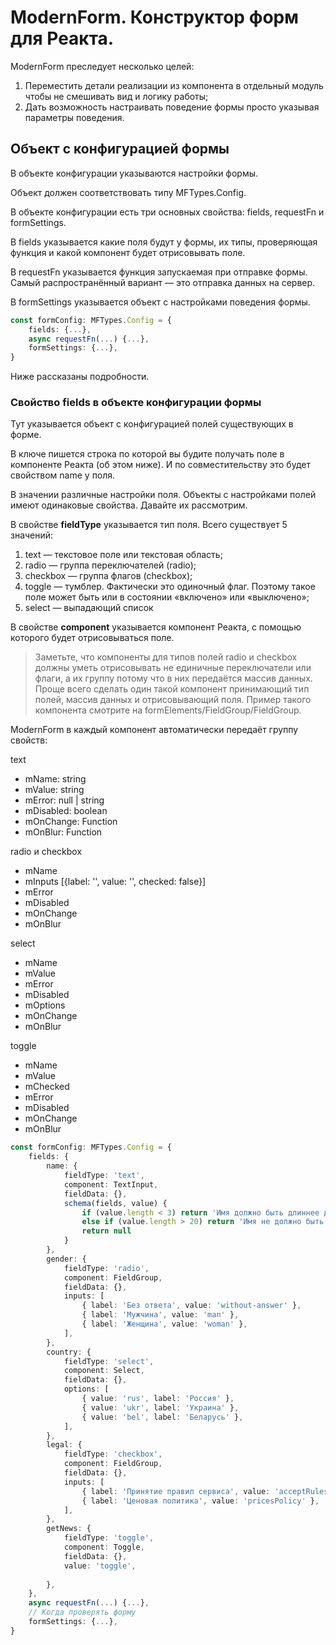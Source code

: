 # ModernForm. Конструктор форм для Реакта.

ModernForm преследует несколько целей:
1. Переместить детали реализации из компонента в отдельный модуль чтобы не смешивать вид и логику работы;
2. Дать возможность настраивать поведение формы просто указывая параметры поведения.



## Объект с конфигурацией формы
В объекте конфигурации указываются настройки формы.

Объект должен соответствовать типу MFTypes.Config.

В объекте конфигурации есть три основных свойства: fields, requestFn и formSettings.

В fields указывается какие поля будут у формы, их типы, проверяющая функция и какой компонент будет отрисовывать поле.

В requestFn указывается функция запускаемая при отправке формы. Самый распространённый вариант — это отправка данных на сервер.

В formSettings указывается объект с настройками поведения формы.
```typescript
const formConfig: MFTypes.Config = {
    fields: {...},
    async requestFn(...) {...},
    formSettings: {...},
}
```

Ниже рассказаны подробности.

### Свойство fields в объекте конфигурации формы
Тут указывается объект с конфигурацией полей существующих в форме.

В ключе пишется строка по которой вы будите получать поле в компоненте Реакта (об этом ниже). И по совместительству это будет свойством name у поля.

В значении различные настройки поля. Объекты с настройками полей имеют одинаковые свойства. Давайте их рассмотрим.

В свойстве **fieldType** указывается тип поля. Всего существует 5 значений:
1. text — текстовое поле или текстовая область;
2. radio — группа переключателей (radio);
3. checkbox — группа флагов (checkbox);
4. toggle — тумблер. Фактически это одиночный флаг. Поэтому такое поле может быть или в состоянии «включено» или «выключено»;
5. select — выпадающий список

В свойстве **component** указывается компонент Реакта, с помощью которого будет отрисовываться поле.

> Заметьте, что компоненты для типов полей radio и checkbox должны уметь отрисовывать не единичные переключатели или флаги, а их группу потому что в них передаётся массив данных. Проще всего сделать один такой компонент принимающий тип полей, массив данных и отрисовывающий поля. Пример такого компонента смотрите на formElements/FieldGroup/FieldGroup.

ModernForm в каждый компонент автоматически передаёт группу свойств:

text
- mName: string
- mValue: string
- mError: null | string
- mDisabled: boolean
- mOnChange: Function
- mOnBlur: Function

radio и checkbox
- mName
- mInputs [{label: '', value: '', checked: false}]
- mError
- mDisabled
- mOnChange
- mOnBlur

select
- mName
- mValue
- mError
- mDisabled
- mOptions
- mOnChange
- mOnBlur

toggle
- mName
- mValue
- mChecked
- mError
- mDisabled
- mOnChange
- mOnBlur


```typescript
const formConfig: MFTypes.Config = {
	fields: {
		name: {
			fieldType: 'text',
			component: TextInput,
			fieldData: {},
			schema(fields, value) {
				if (value.length < 3) return 'Имя должно быть длиннее двух символов'
				else if (value.length > 20) return 'Имя не должно быть длиннее 20 символов'
				return null
			}
		},
		gender: {
			fieldType: 'radio',
			component: FieldGroup,
			fieldData: {},
			inputs: [
				{ label: 'Без ответа', value: 'without-answer' },
				{ label: 'Мужчина', value: 'man' },
				{ label: 'Женщина', value: 'woman' },
			],
		},
		country: {
			fieldType: 'select',
			component: Select,
			fieldData: {},
			options: [
				{ value: 'rus', label: 'Россия' },
				{ value: 'ukr', label: 'Украина' },
				{ value: 'bel', label: 'Беларусь' },
			],
		},
		legal: {
			fieldType: 'checkbox',
			component: FieldGroup,
			fieldData: {},
			inputs: [
				{ label: 'Принятие правил сервиса', value: 'acceptRules' },
				{ label: 'Ценовая политика', value: 'pricesPolicy' },
			],
		},
		getNews: {
			fieldType: 'toggle',
			component: Toggle,
			fieldData: {},
			value: 'toggle',
		
		},
	},
	async requestFn(...) {...},
	// Когда проверять форму
	formSettings: {...},
}
```